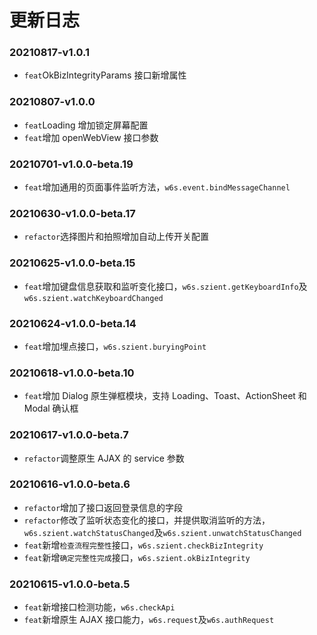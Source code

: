 # 更新日志

### 20210817-v1.0.1

- `feat`OkBizIntegrityParams 接口新增属性

### 20210807-v1.0.0

* `feat`Loading 增加锁定屏幕配置
* `feat`增加 openWebView 接口参数

### 20210701-v1.0.0-beta.19

* `feat`增加通用的页面事件监听方法，`w6s.event.bindMessageChannel`
### 20210630-v1.0.0-beta.17

* `refactor`选择图片和拍照增加自动上传开关配置
### 20210625-v1.0.0-beta.15

* `feat`增加键盘信息获取和监听变化接口，`w6s.szient.getKeyboardInfo`及`w6s.szient.watchKeyboardChanged`

### 20210624-v1.0.0-beta.14

* `feat`增加埋点接口，`w6s.szient.buryingPoint`

### 20210618-v1.0.0-beta.10

* `feat`增加 Dialog 原生弹框模块，支持 Loading、Toast、ActionSheet 和 Modal 确认框

### 20210617-v1.0.0-beta.7

* `refactor`调整原生 AJAX 的 service 参数

### 20210616-v1.0.0-beta.6

* `refactor`增加了接口返回登录信息的字段
* `refactor`修改了监听状态变化的接口，并提供取消监听的方法，`w6s.szient.watchStatusChanged`及`w6s.szient.unwatchStatusChanged`
* `feat`新增`检查流程完整性`接口，`w6s.szient.checkBizIntegrity`
* `feat`新增`确定完整性完成`接口，`w6s.szient.okBizIntegrity`
### 20210615-v1.0.0-beta.5

* `feat`新增接口检测功能，`w6s.checkApi`
* `feat`新增原生 AJAX 接口能力，`w6s.request`及`w6s.authRequest`

